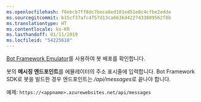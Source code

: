 ```yaml
---
ms.openlocfilehash: f0ebcb7ff8dc7beca6ed101ed51e0c4cfbe2edde
ms.sourcegitcommit: b15cf37afc4f57d13ca6636d4227433809562f8b
ms.translationtype: HT
ms.contentlocale: ko-KR
ms.lasthandoff: 01/11/2019
ms.locfileid: "54225618"
---
```

[Bot Framework Emulator](~/bot-service-debug-emulator.md)를 사용하여 봇 배포를 확인합니다. 

봇의 **메시징 엔드포인트**를 에뮬레이터의 주소 표시줄에 입력합니다. Bot Framework SDK로 봇을 빌드한 경우 엔드포인트는 */api/messages*로 끝나야 합니다.

예제: `https://<appname>.azurewebsites.net/api/messages`
